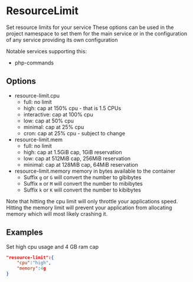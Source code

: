 # ResourceLimit

Set resource limits for your service
These options can be used in the project namespace to set them for the main service or in the configuration of any service
providing its own configuration

Notable services supporting this:
- php-commands

## Options
- resource-limit.cpu
  - full: no limit
  - high: cap at 150% cpu - that is 1.5 CPUs
  - interactive: cap at 100% cpu
  - low: cap at 50% cpu
  - minimal: cap at 25% cpu
  - cron: cap at 25% cpu - subject to change
- resource-limit.mem
  - full: no limit
  - high: cap at 1.5GiB cap, 1GiB reservation
  - low: cap at 512MiB cap, 256MiB reservation
  - minimal: cap at 128MiB cap, 64MiB reservation
- resource-limit.memory memory in bytes available to the container
  - Suffix `g` or `G` will convert the number to gibibytes
  - Suffix `m` or `M` will convert the number to mibibytes
  - Suffix `k` or `K` will convert the number to kibibytes
  
Note that hitting the cpu limit will only throttle your applications speed. Hitting the memory limit will prevent your
application from allocating memory which will most likely crashing it.

## Examples
Set high cpu usage and 4 GB ram cap
```json
"resource-limit":{
	"cpu":"high",
	"memory":4g
}
```